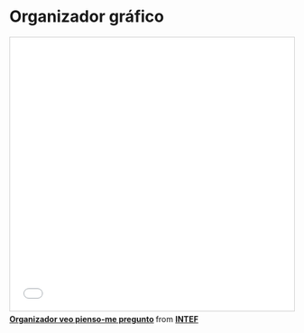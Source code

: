 # Organizador gráfico

<iframe src="//www.slideshare.net/slideshow/embed_code/key/yKK0pCB9nYIErT" width="595" height="485" frameborder="0" marginwidth="0" marginheight="0" scrolling="no" style="border:1px solid #CCC; border-width:1px; margin-bottom:5px; max-width: 100%;" allowfullscreen> </iframe> <div style="margin-bottom:5px"> <strong> <a href="//www.slideshare.net/educacionlab/organizador-veo-piensome-pregunto" title="Organizador veo pienso-me pregunto" target="_blank">Organizador veo pienso-me pregunto</a> </strong> from <strong><a href="https://www.slideshare.net/educacionlab" target="_blank">INTEF</a></strong> </div>
